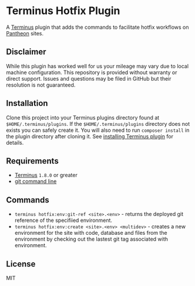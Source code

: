 # Terminus Hotfix Plugin
A [Terminus](http://github.com/pantheon-systems/terminus) plugin that adds the commands to facilitate hotfix workflows on [Pantheon](https://pantheon.io/) sites.

## Disclaimer
While this plugin has worked well for us your mileage may vary due to local machine configuration. This repository is provided without warranty or direct support. Issues and questions may be filed in GitHub but their resolution is not guaranteed.

## Installation
Clone this project into your Terminus plugins directory found at `$HOME/.terminus/plugins`. If the `$HOME/.terminus/plugins` directory does not exists you can safely create it. You will also need to run `composer install` in the plugin directory after cloning it. See [installing Terminus plugin](https://pantheon.io/docs/terminus/plugins/#install-plugins) for details.

## Requirements
* [Terminus](https://github.com/pantheon-systems/terminus) `1.8.0` or greater
* [git command line](https://git-scm.com/book/en/v2/Getting-Started-Installing-Git)

## Commands
* `terminus hotfix:env:git-ref <site>.<env>` - returns the deployed git reference of the specifiied environment.
* `terminus hotfix:env:create <site>.<env> <multidev>` - creates a new <multidev> environment for the site <site> with code, database and files from the <env> environment by checking out the lastest git tag associated with <env> environment.

## License
MIT